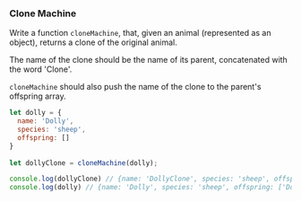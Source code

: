 ### Clone Machine

Write a function `cloneMachine`, that, given an animal (represented as an object),
returns a clone of the original animal.

The name of the clone should be the name of its parent, concatenated with the word
'Clone'.

`cloneMachine` should also push the name of the clone to the parent's offspring
array.

```javascript
let dolly = {   
  name: 'Dolly',
  species: 'sheep',
  offspring: []
}
   
let dollyClone = cloneMachine(dolly);

console.log(dollyClone) // {name: 'DollyClone', species: 'sheep', offspring: []}
console.log(dolly) // {name: 'Dolly', species: 'sheep', offspring: ['DollyClone']}
```
